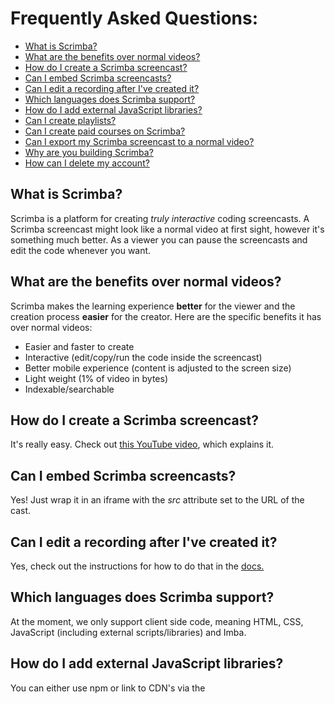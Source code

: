 # Frequently Asked Questions:

- [What is Scrimba?](#what-is-scrimba)
- [What are the benefits over normal videos?](#what-are-the-benefits-over-normal-videos)
- [How do I create a Scrimba screencast?](#how-do-i-create-a-scrimba-screencast)
- [Can I embed Scrimba screencasts?](#can-i-embed-scrimba-screencasts)
- [Can I edit a recording after I've created it?](#can-i-edit-a-recording-after-ive-created-it)
- [Which languages does Scrimba support?](#which-languages-does-scrimba-support)
- [How do I add external JavaScript libraries?](#how-do-i-add-external-javaScript-libraries)
- [Can I create playlists?](#can-i-create-playlists)
- [Can I create paid courses on Scrimba?](#can-i-create-paid-courses-on-scrimba)
- [Can I export my Scrimba screencast to a normal video?](#can-i-export-my-scrimba-screencast-to-a-normal-video)
- [Why are you building Scrimba?](#why-are-you-building-scrimba)
- [How can I delete my account?](#how-can-i-delete-my-account)


## What is Scrimba?
Scrimba is a platform for creating *truly interactive* coding screencasts. A Scrimba screencast might look like a normal video at first sight, however it's something much better. As a viewer you can pause the screencasts and edit the code whenever you want.

## What are the benefits over normal videos?

Scrimba makes the learning experience **better** for the viewer and the creation process **easier** for the creator. Here are the specific benefits it has over normal videos:

- Easier and faster to create
- Interactive (edit/copy/run the code inside the screencast)
- Better mobile experience (content is adjusted to the screen size)
- Light weight (1% of video in bytes)
- Indexable/searchable

## How do I create a Scrimba screencast?
It's really easy. Check out [this YouTube video](https://www.youtube.com/watch?v=rDIlR71omg4&feature=youtu.be&t=1m49s), which explains it.

## Can I embed Scrimba screencasts?
Yes! Just wrap it in an iframe with the *src* attribute set to the URL of the cast.

## Can I edit a recording after I've created it?
Yes, check out the instructions for how to do that in the [docs.](https://github.com/scrimba/community/blob/master/DOCS.md#edit-recording)

## Which languages does Scrimba support?
At the moment, we only support client side code, meaning HTML, CSS, JavaScript (including external scripts/libraries) and Imba.

## How do I add external JavaScript libraries?
You can either use npm or link to CDN's via the <script> tags in the .html file. Check the [docs](https://github.com/scrimba/community/blob/master/DOCS.md#external-javascript-libraries) for instructions.

## Can I create playlists?
Yes! On your profile, click on your profile image in the top right corner and then *New Playlist*. Once created, you can add screencasts to it.

## Can I create paid courses on Scrimba?
Not yet, but you will in the future.

## Can I export my Scrimba screencast to a normal video?
We don't have a functionality for doing this yet. However, feel free to manually do a screen recording of your Scrimba screencasts, so that you can save them as video files locally.

## Why are you building Scrimba?
Our goal is to make online learning *better* than in-person learning. Here's why this is important:

As education has moved from in-person to online, the *in-person learning experience* has been reduced to a video with a comment field. This is a **big step backwards** for both the teacher and the student. 

Scrimba aims to re-create the *in-person learning experience* online, and even surpass it. This will ensure that everybody can get the same high quality learning experience you get through an in-person teacher.

We've also written [an article on why we're creating a new video format for code](https://medium.com/scrimba/why-were-creating-a-new-video-format-for-code-9f674f8dcc46) on Medium.

## How can I delete my account?

Just email us at hello@scrimba.com and we'll delete you account.
